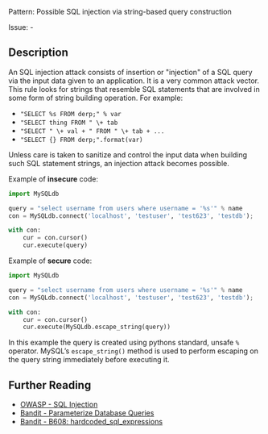 Pattern: Possible SQL injection via string-based query construction

Issue: -

## Description

An SQL injection attack consists of insertion or "injection" of a SQL query
via the input data given to an application. It is a very common attack vector.
This rule looks for strings that resemble SQL statements that are
involved in some form of string building operation. For example:

- `"SELECT %s FROM derp;" % var`
- `"SELECT thing FROM " \+ tab`
- `"SELECT " \+ val + " FROM " \+ tab + ...`
- `"SELECT {} FROM derp;".format(var)`

Unless care is taken to sanitize and control the input data when building such
SQL statement strings, an injection attack becomes possible.


Example of **insecure** code:

```python
import MySQLdb

query = "select username from users where username = '%s'" % name
con = MySQLdb.connect('localhost', 'testuser', 'test623', 'testdb');

with con:
    cur = con.cursor()
    cur.execute(query)
```

Example of **secure** code:

```python
import MySQLdb

query = "select username from users where username = '%s'" % name
con = MySQLdb.connect('localhost', 'testuser', 'test623', 'testdb');

with con:
    cur = con.cursor()
    cur.execute(MySQLdb.escape_string(query))
```

In this example the query is created using pythons standard, unsafe `%` operator. MySQL’s `escape_string()` method is used to perform escaping on the query string immediately before executing it.

## Further Reading

* [OWASP - SQL Injection](https://www.owasp.org/index.php/SQL_Injection)
* [Bandit - Parameterize Database Queries](https://security.openstack.org/guidelines/dg_parameterize-database-queries.html)
* [Bandit - B608: hardcoded_sql_expressions](https://bandit.readthedocs.io/en/latest/plugins/b608_hardcoded_sql_expressions.html)

